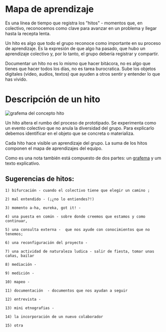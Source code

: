 # Mapa de aprendizaje

Es una línea de tiempo que registra los "hitos" - momentos que, en colectivo, reconocemos como clave para avanzar en un problema y llegar hasta la recepta lenta. 

Un hito es algo que todo el grupo reconoce como importante en su proceso de aprendizaje. Es la expresión de que algo ha pasado, que hubo un aprendizaje colectivo y, por lo tanto, el grupo debería registrar y compartir. 

Documentar un hito no es lo mismo que hacer bitácora, no es algo que tienes que hacer todos los días, no es tarea burocratica. Sube los objetos digitales (video, audios, textos) que ayuden a otros sentir y entender lo que has vivido.


# Descripción de un hito #

![grafema del concepto hito](https://github.com/docART/documentacion/blob/recipe/prototyping/grafemas/grafema_hito.jpeg)

Un hito altera el rumbo del proceso de prototipado. Se experimenta como un evento colectivo que no anula la diversidad del grupo. Para explicarlo debemos identificar en el objeto que se concreta o materializa.

Cada hito hace visible un aprendizaje del grupo. La suma de los hitos componen el mapa de aprendizajes del equipo. 

Como es una nota también está compuesto de dos partes: un [grafema](https://github.com/docART/documentacion/blob/recipe/prototyping/05_nocion_de_grafema.md) y um texto explicativo. 


## Sugerencias de hitos: 

    1) bifurcación - cuando el colectivo tiene que elegir un camino ; 

    2) mal entendido - (¡¿no lo entiendes?!)

    3) momento a-ha, eureka, got it! -  

    4) una puesta en común - sobre donde creemos que estamos y como continuar, 

    5) una consulta externa -  que nos ayude con conocimientos que no tenemos; 

    6) una reconfiguración del proyecto - 

    7) una actividad de naturaleza ludica - salir de fiesta, tomar unas cañas, bailar 

    8) mediación -

    9) medición -

    10) mapeo - 

    11) documentación  - documentos que nos ayudan a seguir 

    12) entrevista - 

    13) mini etnografias - 
    
    14) la incorporación de un nuevo colaborador 
    
    15) otra
